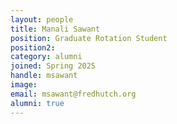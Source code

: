 ```yaml
---
layout: people
title: Manali Sawant
position: Graduate Rotation Student
position2:
category: alumni
joined: Spring 2025
handle: msawant
image: 
email: msawant@fredhutch.org
alumni: true
---
```


